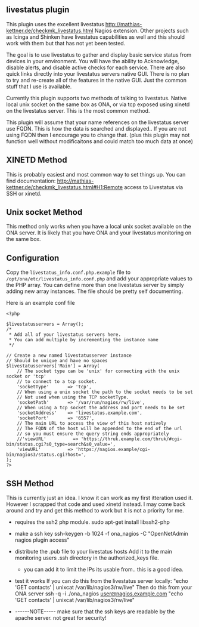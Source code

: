 livestatus plugin
-----------------

This plugin uses the excellent livestatus http://mathias-kettner.de/checkmk_livestatus.html Nagios extension.
Other projects such as Icinga and Shinken have livestatus capabilities as well and this should work with them but that has not yet been tested.

The goal is to use livestatus to gather and display basic service status from devices in your environment.
You will have the ability to Acknowledge, disable alerts, and disable active checks for each service. There
are also quick links directly into your livestatus servers native GUI. There is no plan to try and re-create
all of the features in the native GUI.  Just the common stuff that I use is available.

Currently this plugin supports two methods of talking to livestatus.  Native local unix socket on the same box
as ONA, or via tcp exposed using xinetd on the livestatus server.  This is the most common method.

This plugin will assume that your name references on the livestatus server use FQDN.  This is how
the data is searched and displayed.. If you are not using FQDN then I encourage you to change that. (plus this plugin may not function well without modificaitons and could match too much data at once)

XINETD Method
-------------

This is probably easiest and most common way to set things up.  You can find documentation: http://mathias-kettner.de/checkmk_livestatus.html#H1:Remote access to Livestatus via SSH or xinetd.  

Unix socket Method
------------------

This method only works when you have a local unix socket available on the ONA server.  It is likely that you have ONA and
your livestatus monitoring on the same box.


Configuration
-------------

Copy the `livestatus_info.conf.php.example` file to `/opt/ona/etc/livestatus_info.conf.php` and add your appropriate values to the PHP array.  You can define
more than one livestatus server by simply adding new array instances.  The file should be pretty self documenting.

Here is an example conf file
```
<?php

$livestatusservers = Array();
/*
 * Add all of your livestatus servers here.
 * You can add multiple by incrementing the instance name
 */

// Create a new named livestatusserver instance
// Should be unique and have no spaces
$livestatusservers['Main'] = Array(
    // The socket type can be 'unix' for connecting with the unix socket or 'tcp'
    // to connect to a tcp socket.
    'socketType'       => 'tcp',
    // When using a unix socket the path to the socket needs to be set
    // Not used when using the TCP socketType.
    'socketPath'       => '/var/run/nagios/rw/live',
    // When using a tcp socket the address and port needs to be set
    'socketAddress'    => 'livestatus.example.com',
    'socketPort'       => '6557',
    // The main URL to access the view of this host natively
    // The FQDN of the host will be appended to the end of the url
    // so you must ensure the query string ends appropriately
    //'viewURL'          => 'https://thruk.example.com/thruk/#cgi-bin/status.cgi?s0_type=search&s0_value=',
    'viewURL'          => 'https://nagios.example/cgi-bin/nagios3/status.cgi?host=',
);
?>
```

SSH Method
----------
This is currently just an idea.  I know it can work as my first itteration used it.  However I 
scrapped that code and used xinetd instead.  I may come back around and try and get this method to work
but it is not a priority for me.

* requires the ssh2 php module.
  sudo apt-get install libssh2-php

* make a ssh key
  ssh-keygen -b 1024 -f ona_nagios -C "OpenNetAdmin nagios plugin access"
* distribute the .pub file to your livestatus hosts
  Add it to the main monitoring users .ssh directory in the authorized_keys file.
  * you can add it to limit the IPs its usable from.. this is a good idea.
* test it works
   If you can do this from the livestatus server locally: "echo 'GET contacts' | unixcat /var/lib/nagios3/rw/live"
   Then do this from your ONA server
   ssh -q -i ./ona_nagios user@nagios.example.com "echo 'GET contacts' | unixcat /var/lib/nagios3/rw/live"
*  ------NOTE----- make sure that the ssh keys are readable by the apache server. not great for security!

